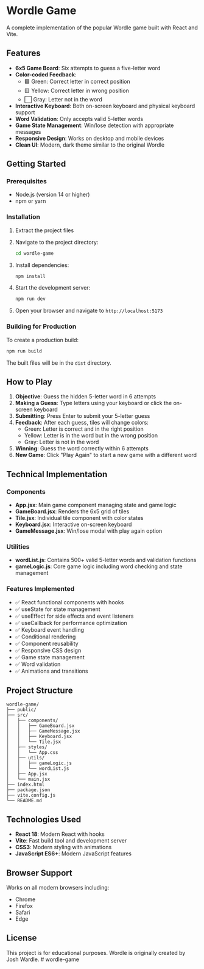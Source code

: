 # Wordle Game

A complete implementation of the popular Wordle game built with React and Vite.

## Features

- **6x5 Game Board**: Six attempts to guess a five-letter word
- **Color-coded Feedback**: 
  - 🟩 Green: Correct letter in correct position
  - 🟨 Yellow: Correct letter in wrong position
  - ⬜ Gray: Letter not in the word
- **Interactive Keyboard**: Both on-screen keyboard and physical keyboard support
- **Word Validation**: Only accepts valid 5-letter words
- **Game State Management**: Win/lose detection with appropriate messages
- **Responsive Design**: Works on desktop and mobile devices
- **Clean UI**: Modern, dark theme similar to the original Wordle

## Getting Started

### Prerequisites

- Node.js (version 14 or higher)
- npm or yarn

### Installation

1. Extract the project files
2. Navigate to the project directory:
   ```bash
   cd wordle-game
   ```

3. Install dependencies:
   ```bash
   npm install
   ```

4. Start the development server:
   ```bash
   npm run dev
   ```

5. Open your browser and navigate to `http://localhost:5173`

### Building for Production

To create a production build:

```bash
npm run build
```

The built files will be in the `dist` directory.

## How to Play

1. **Objective**: Guess the hidden 5-letter word in 6 attempts
2. **Making a Guess**: Type letters using your keyboard or click the on-screen keyboard
3. **Submitting**: Press Enter to submit your 5-letter guess
4. **Feedback**: After each guess, tiles will change colors:
   - Green: Letter is correct and in the right position
   - Yellow: Letter is in the word but in the wrong position
   - Gray: Letter is not in the word
5. **Winning**: Guess the word correctly within 6 attempts
6. **New Game**: Click "Play Again" to start a new game with a different word

## Technical Implementation

### Components

- **App.jsx**: Main game component managing state and game logic
- **GameBoard.jsx**: Renders the 6x5 grid of tiles
- **Tile.jsx**: Individual tile component with color states
- **Keyboard.jsx**: Interactive on-screen keyboard
- **GameMessage.jsx**: Win/lose modal with play again option

### Utilities

- **wordList.js**: Contains 500+ valid 5-letter words and validation functions
- **gameLogic.js**: Core game logic including word checking and state management

### Features Implemented

- ✅ React functional components with hooks
- ✅ useState for state management
- ✅ useEffect for side effects and event listeners
- ✅ useCallback for performance optimization
- ✅ Keyboard event handling
- ✅ Conditional rendering
- ✅ Component reusability
- ✅ Responsive CSS design
- ✅ Game state management
- ✅ Word validation
- ✅ Animations and transitions

## Project Structure

```
wordle-game/
├── public/
├── src/
│   ├── components/
│   │   ├── GameBoard.jsx
│   │   ├── GameMessage.jsx
│   │   ├── Keyboard.jsx
│   │   └── Tile.jsx
│   ├── styles/
│   │   └── App.css
│   ├── utils/
│   │   ├── gameLogic.js
│   │   └── wordList.js
│   ├── App.jsx
│   └── main.jsx
├── index.html
├── package.json
├── vite.config.js
└── README.md
```

## Technologies Used

- **React 18**: Modern React with hooks
- **Vite**: Fast build tool and development server
- **CSS3**: Modern styling with animations
- **JavaScript ES6+**: Modern JavaScript features

## Browser Support

Works on all modern browsers including:
- Chrome
- Firefox
- Safari
- Edge

## License

This project is for educational purposes. Wordle is originally created by Josh Wardle.
#   w o r d l e - g a m e  
 